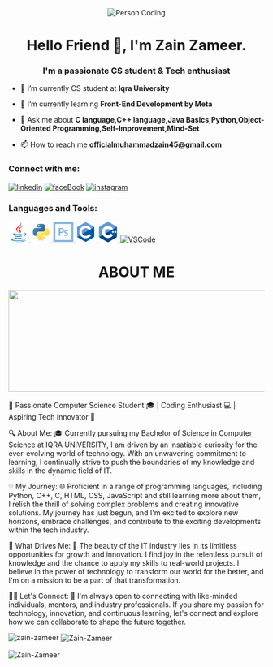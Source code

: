 <div align="center" width="50">
  <img src="https://media.giphy.com/media/qgQUggAC3Pfv687qPC/giphy.gif" alt="Person Coding">
</div>


<div align="center" width="50">
  <h1>Hello Friend 👋, I'm Zain Zameer.</h1>
</div>

<div align="center">
    <h3>I'm a passionate CS student & Tech enthusiast</h3>
</div>

- 🔭 I’m currently CS student at **Iqra University**

- 🌱 I’m currently learning **Front-End Development by Meta**

- 💬 Ask me about **C language,C++ language,Java Basics,Python,Object-Oriented Programming,Self-Improvement,Mind-Set**

- 📫 How to reach me **officialmuhammadzain45@gmail.com**

<h3 align="left">Connect with me:</h3>
<p align="left">
<a href="https://linkedin.com/in/muhammad-zain-zameer" target="blank"><img align="center" src="https://cdn2.iconfinder.com/data/icons/social-media-applications/64/social_media_applications_14-linkedin-256.png" alt="linkedin" height="40" width="40" /></a>
<a href="https://www.facebook.com/profile.php?id=100095450346453&mibextid=ZbWKwL" target="blank"><img align="center" src="https://cdn2.iconfinder.com/data/icons/social-icons-33/128/Facebook-256.png" alt="faceBook" height="40" width="40" /></a>
<a href="https://instagram.com/townboy20?igshid=NGVhN2U2NjQ0Yg==" target="blank"><img align="center" src="https://cdn2.iconfinder.com/data/icons/social-icons-33/128/Instagram-256.png" alt="instagram" height="40" width="40" /></a>
</p>

<h3 align="left">Languages and Tools:</h3>
<p align="left">
    <a href="https://www.java.com" target="_blank" rel="noreferrer">
        <img src="https://raw.githubusercontent.com/devicons/devicon/master/icons/java/java-original.svg" alt="java" width="40" height="40"/>
    </a>
    <a href="https://www.python.org" target="_blank" rel="noreferrer">
        <img src="https://raw.githubusercontent.com/devicons/devicon/master/icons/python/python-original.svg" alt="python" width="40" height="40"/>
    </a>
    <a href="https://www.adobe.com/products/photoshop.html" target="_blank" rel="noreferrer">
        <img src="https://raw.githubusercontent.com/devicons/devicon/master/icons/photoshop/photoshop-line.svg" alt="adobe design" width="40" height="40"/>
    </a>
    <a href="https://www.cprogramming.com/" target="_blank" rel="noreferrer">
        <img src="https://raw.githubusercontent.com/devicons/devicon/master/icons/c/c-original.svg" alt="C" width="40" height="40"/>
    </a>
    <a href="https://www.cplusplus.com/" target="_blank" rel="noreferrer">
        <img src="https://raw.githubusercontent.com/devicons/devicon/master/icons/cplusplus/cplusplus-original.svg" alt="C++" width="40" height="40"/>
    </a>
     <a href="https://code.visualstudio.com/" target="_blank" rel="noreferrer">
        <img src="https://avatars.githubusercontent.com/u/137919776?v=4" alt="VSCode" width="40" height="40"/>
    </a>
</p>

<h1 align="center">
  ABOUT ME
  </h1>
 <div align="center">
    <img src="https://media.licdn.com/dms/image/D4D16AQFdOkMoV4ZyBQ/profile-displaybackgroundimage-shrink_350_1400/0/1698144793985?e=1703721600&v=beta&t=IMaU0zFh6JqS_iH4nfsgdOoijjpfb0KBBGTGF5fybog" width="800" height="200" />
</div>

🚀 Passionate Computer Science Student 🎓 | Coding Enthusiast 💻 | Aspiring Tech Innovator 🌟

🔍 About Me:
🎓 Currently pursuing my Bachelor of Science in Computer Science at IQRA UNIVERSITY, I am driven by an insatiable curiosity for the ever-evolving world of technology. With an unwavering commitment to learning, I continually strive to push the boundaries of my knowledge and skills in the dynamic field of IT.

💡 My Journey:
🌐 Proficient in a range of programming languages, including Python, C++, C, HTML, CSS, JavaScript and still learning more about them, I relish the thrill of solving complex problems and creating innovative solutions. My journey has just begun, and I'm excited to explore new horizons, embrace challenges, and contribute to the exciting developments within the tech industry.

🚀 What Drives Me:
🌈 The beauty of the IT industry lies in its limitless opportunities for growth and innovation. I find joy in the relentless pursuit of knowledge and the chance to apply my skills to real-world projects. I believe in the power of technology to transform our world for the better, and I'm on a mission to be a part of that transformation.

👨‍💼 Let's Connect:
🤝 I'm always open to connecting with like-minded individuals, mentors, and industry professionals. If you share my passion for technology, innovation, and continuous learning, let's connect and explore how we can collaborate to shape the future together.

<p><img align="left" src="https://github-readme-stats.vercel.app/api/top-langs?username=Zain-Zameer&show_icons=true&locale=en&layout=compact" alt="zain-zameer" /></p>
<p>&nbsp;<img align="center" src="https://github-readme-stats.vercel.app/api?username=Zain-Zameer&show_icons=true&locale=en" alt="Zain-Zameer" /></p>
<p><img align="center" src="https://github-readme-streak-stats.herokuapp.com/?user=Zain-Zameer&" alt="Zain-Zameer" /></p>
<!--
**Zain-Zameer/Zain-Zameer** is a ✨ _special_ ✨ repository because its `README.md` (this file) appears on your GitHub profile.

Here are some ideas to get you started:

- 🔭 I’m currently working on ...
- 🌱 I’m currently learning ...
- 👯 I’m looking to collaborate on ...
- 🤔 I’m looking for help with ...
- 💬 Ask me about ...
- 📫 How to reach me: ...
- 😄 Pronouns: ...
- ⚡ Fun fact: ...
-->
